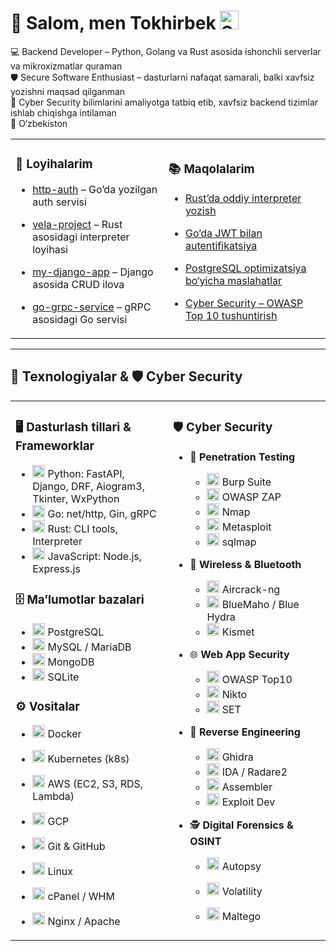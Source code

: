 # 👋 Salom, men Tokhirbek <img src="https://media.giphy.com/media/3o7aCTfyhYawdOXcFW/giphy.gif" width="30" title="Server"/>

💻 Backend Developer – Python, Golang va Rust asosida ishonchli serverlar va mikroxizmatlar quraman  
🛡 Secure Software Enthusiast – dasturlarni nafaqat samarali, balki xavfsiz yozishni maqsad qilganman  
🚀 Cyber Security bilimlarini amaliyotga tatbiq etib, xavfsiz backend tizimlar ishlab chiqishga intilaman  
📍 O‘zbekiston  


<table>
  <tr>
    <td>

### 📂 Loyihalarim
- [http-auth](https://github.com/tokhirbek/http-auth) – Go’da yozilgan auth servisi  
- [vela-project](https://github.com/tokhirbek/vela-project) – Rust asosidagi interpreter loyihasi  
- [my-django-app](https://github.com/tokhirbek/my-django-app) – Django asosida CRUD ilova  
- [go-grpc-service](https://github.com/tokhirbek/go-grpc-service) – gRPC asosidagi Go servisi  

    </td>
    <td>

### 📚 Maqolalarim
- [Rust’da oddiy interpreter yozish](https://github.com/tokhirbek/blog/rust-interpreter.md)  
- [Go’da JWT bilan autentifikatsiya](https://github.com/tokhirbek/blog/go-jwt-auth.md)  
- [PostgreSQL optimizatsiya bo‘yicha maslahatlar](https://github.com/tokhirbek/blog/postgres-optimization.md)  
- [Cyber Security – OWASP Top 10 tushuntirish](https://github.com/tokhirbek/blog/owasp-top10.md)  

    </td>
  </tr>
</table>

---

## 🔧 Texnologiyalar & 🛡 Cyber Security

<table>
  <tr>
    <!-- Chap taraf: Texnologiyalar -->
    <td valign="top" width="50%">

### 🖥 Dasturlash tillari & Frameworklar
- <img src="https://cdn.jsdelivr.net/gh/devicons/devicon/icons/python/python-original.svg" width="20"/> Python: FastAPI, Django, DRF, Aiogram3, Tkinter, WxPython  
- <img src="https://cdn.jsdelivr.net/gh/devicons/devicon/icons/go/go-original.svg" width="20"/> Go: net/http, Gin, gRPC  
- <img src="https://cdn.jsdelivr.net/gh/devicons/devicon/icons/rust/rust-plain.svg" width="20"/> Rust: CLI tools, Interpreter  
- <img src="https://cdn.jsdelivr.net/gh/devicons/devicon/icons/javascript/javascript-original.svg" width="20"/> JavaScript: Node.js, Express.js  

### 🗄 Ma’lumotlar bazalari
- <img src="https://cdn.jsdelivr.net/gh/devicons/devicon/icons/postgresql/postgresql-original.svg" width="20"/> PostgreSQL  
- <img src="https://cdn.jsdelivr.net/gh/devicons/devicon/icons/mysql/mysql-original.svg" width="20"/> MySQL / MariaDB  
- <img src="https://cdn.jsdelivr.net/gh/devicons/devicon/icons/mongodb/mongodb-original.svg" width="20"/> MongoDB  
- <img src="https://cdn.jsdelivr.net/gh/devicons/devicon/icons/sqlite/sqlite-original.svg" width="20"/> SQLite  

### ⚙️ Vositalar
- <img src="https://cdn.jsdelivr.net/gh/devicons/devicon/icons/docker/docker-original.svg" width="20"/> Docker  
- <img src="https://cdn.jsdelivr.net/gh/devicons/devicon/icons/kubernetes/kubernetes-plain.svg" width="20"/> Kubernetes (k8s)  
- <img src="https://cdn.jsdelivr.net/gh/devicons/devicon/icons/amazonwebservices/amazonwebservices-original.svg" width="20"/> AWS (EC2, S3, RDS, Lambda)  
- <img src="https://cdn.jsdelivr.net/gh/devicons/devicon/icons/googlecloud/googlecloud-original.svg" width="20"/> GCP  
- <img src="https://cdn.jsdelivr.net/gh/devicons/devicon/icons/git/git-original.svg" width="20"/> Git & GitHub  
- <img src="https://cdn.jsdelivr.net/gh/devicons/devicon/icons/linux/linux-original.svg" width="20"/> Linux  
- <img src="https://img.icons8.com/color/48/cpanel.png" width="20"/> cPanel / WHM  
- <img src="https://img.icons8.com/color/48/nginx.png" width="20"/> Nginx / Apache  

    </td>

    <!-- O‘ng taraf: Cyber Security -->
    <td valign="top" width="50%">

### 🛡 Cyber Security
- 🔎 <b>Penetration Testing</b>  
  - <img src="https://img.icons8.com/fluency/48/burp-suite.png" width="20"/> Burp Suite  
  - <img src="https://img.icons8.com/color/48/owasp.png" width="20"/> OWASP ZAP  
  - <img src="https://img.icons8.com/ios/50/command-line.png" width="20"/> Nmap  
  - <img src="https://img.icons8.com/ios/50/exploit.png" width="20"/> Metasploit  
  - <img src="https://img.icons8.com/ios-filled/50/sql.png" width="20"/> sqlmap  

- 📡 <b>Wireless & Bluetooth</b>  
  - <img src="https://img.icons8.com/ios-filled/50/wifi.png" width="20"/> Aircrack-ng  
  - <img src="https://img.icons8.com/ios/50/bluetooth.png" width="20"/> BlueMaho / Blue Hydra  
  - <img src="https://img.icons8.com/ios-filled/50/radio-tower.png" width="20"/> Kismet  

- 🌐 <b>Web App Security</b>  
  - <img src="https://img.icons8.com/ios-filled/50/web.png" width="20"/> OWASP Top10  
  - <img src="https://img.icons8.com/ios/50/penetration-testing.png" width="20"/> Nikto  
  - <img src="https://img.icons8.com/ios/50/phishing.png" width="20"/> SET  

- 🧪 <b>Reverse Engineering</b>  
  - <img src="https://img.icons8.com/ios/50/code-file.png" width="20"/> Ghidra  
  - <img src="https://img.icons8.com/ios/50/debugging.png" width="20"/> IDA / Radare2  
  - <img src="https://img.icons8.com/ios-filled/50/assembly.png" width="20"/> Assembler  
  - <img src="https://img.icons8.com/ios-filled/50/hacker.png" width="20"/> Exploit Dev  

- 🕵️ <b>Digital Forensics & OSINT</b>  
  - <img src="https://img.icons8.com/ios/50/search.png" width="20"/> Autopsy  
  - <img src="https://img.icons8.com/ios/50/data-encryption.png" width="20"/> Volatility  
  - <img src="https://img.icons8.com/ios/50/globe.png" width="20"/> Maltego  

    </td>
  </tr>
</table>
